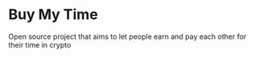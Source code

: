 # Buy My Time
Open source project that aims to let people earn and pay each other for their time in crypto
